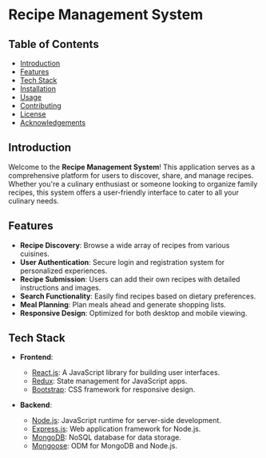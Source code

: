 # Recipe Management System


## Table of Contents

- [Introduction](#introduction)
- [Features](#features)
- [Tech Stack](#tech-stack)
- [Installation](#installation)
- [Usage](#usage)
- [Contributing](#contributing)
- [License](#license)
- [Acknowledgements](#acknowledgements)

## Introduction

Welcome to the **Recipe Management System**! This application serves as a comprehensive platform for users to discover, share, and manage recipes. Whether you're a culinary enthusiast or someone looking to organize family recipes, this system offers a user-friendly interface to cater to all your culinary needs.

## Features

- **Recipe Discovery**: Browse a wide array of recipes from various cuisines.
- **User Authentication**: Secure login and registration system for personalized experiences.
- **Recipe Submission**: Users can add their own recipes with detailed instructions and images.
- **Search Functionality**: Easily find recipes based on dietary preferences.
- **Meal Planning**: Plan meals ahead and generate shopping lists.
- **Responsive Design**: Optimized for both desktop and mobile viewing.

## Tech Stack

- **Frontend**:
  - [React.js](https://reactjs.org/): A JavaScript library for building user interfaces.
  - [Redux](https://redux.js.org/): State management for JavaScript apps.
  - [Bootstrap](https://getbootstrap.com/): CSS framework for responsive design.

- **Backend**:
  - [Node.js](https://nodejs.org/): JavaScript runtime for server-side development.
  - [Express.js](https://expressjs.com/): Web application framework for Node.js.
  - [MongoDB](https://www.mongodb.com/): NoSQL database for data storage.
  - [Mongoose](https://mongoosejs.com/): ODM for MongoDB and Node.js.
